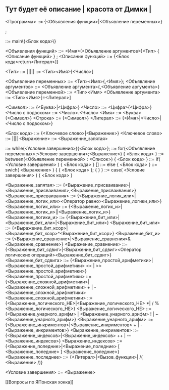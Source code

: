 ## Тут будет её описание | красота от Димки | <main>

<Программа> ::= {<Объявления функции>|<Объявление переменных>}<main>;

<main> ::= main\{<Блок кода>\}

<Объявления функций> ::= <Имя>(<Объявление аргументов>)<Тип> \{ <Описание функций> \} ;
<Описание функций> ::= {<Блок кода>return<Литерал>]}

<Тип> ::= <bool>|<int>|<array>|<char>|<float>|<string>
<array> ::= <Тип><Имя>\[<Число>\]

<Объявление переменных> ::= <Тип><Имя>{,<Имя>};
<Объявление аргументов> ::= <Объявление аргумента>{,<Объявление аргумента>}
<Объявление переменной> ::= <Тип><Имя>
<Объявление аргумента> ::= <Тип><Имя>[\=<Литерал>]

<Символ> ::= {<Буква>|<Цифра>}
<Число> ::= <Цифра>{<Цифра>}
<Число с подвохом> ::= <Число>.<Число>
<Имя> ::= <Буква>{<Символ>}
<Строка> ::= {<Символ>}
<Литерал> ::= {<Имя>|<Число>|<Число с подвохом>}

<Блок кода> ::= {<Ключевое слово>|<Выражение>}
<Ключевое слово> ::= <WHILE>|<FOR>|<BETWEEN>|<IF>|<SWITCH>
<Выражение> ::= <Выражение_запятая>

<WHILE> ::= while(<Условие завершения>)\{<Блок кода>\};
<FOR> ::= for\(<Объявление переменных>;<Условие завершения>;<Выражение>\) \{ <Блок кода> \}
<BETWEEN> ::= between\(<Объявление переменной> : <Список>\) \{ <Блок кода> \}
<IF> ::= if\( <Условие завершения> \) \{ <Блок кода> \} [<ELSE>]
<ELSE> ::= else \{ <Блок кода> \}
<SWICH> ::= swich\( <Выражение> \) \{ <CASE> \{ <Блок кода> \}; { <CASE> } \}
<CASE> ::= case\( <Условие завершения> \) \{ <Блок кода> \}

<Выражение_запятая> ::= {<Выражение_присваивание>|<Выражение_присваивания>,<Выражение_присваивания>}
<Выражение_присваивания> ::= {<Выражение_логик_или>|<Выражение_логик_или><Оператор равно><Выражение_логики_или>}
<Выражение_логик_или> ::= {<Выражение_логик_и>|<Выражение_логик_и>\||<Выражение_логик_и>}
<Выражение_логики_и> ::= {<Выражение_бит_или>|<Выражение_бит_или>\|<Выражение_бит_или>}
<Выражение_бит_или> ::= {<Выражение_бит_ксор>|<Выражение_бит_ксор>\^<Выражение_бит_ксор>}
<Выражение_бит_и> ::= {<Выражение_сравнение>|<Выражение_сравнения>\&<Выражение_сравнение>}
<Выражение_сравнение> ::= {<Выражение_бит_сдвиг>|<Выражение_бит_сдвиг><Оператор логических операций><Выражение_бит_сдвиг>}
<Выражение_бит_сдвига> ::= {<Выражение_простой_арифметики>|<Выражение_простой_арифметики> \<< | \>> <Выражение_простой_арифметики>}
<Выражение_простой_арифметики> ::= {<Выражение_сложной_арифметики>|<Выражение_сложной_арифметики> \+ | \- <Выражение_сложной_арифметики>
<Выражение_сложной_арифметики> ::= {<Выражение_логического_НЕ>|<Выражение_логического_НЕ> \*| \/ \% <Выражение_логического_НЕ>}
<Выражение_логического_НЕ> ::= {<Выражение_унарного_арифм> | <Выражение_унарного_арифм> \! | \~ <Выражение_унарного_арифм>}
<Выражение_унарного_арифм> ::= {<Выражение_инкриментов>|<Выражение_инкриментов> \+ | \- <Выражение_инкриментов>}
<Выражение_инкриментов> ::=  {<Выражение_индексов>|<Выражение_индексов> \++ | \-- <Выражение_индексов>}
<Выражение_индексов> ::= {<Выражение_поледние>|<Выражение_поледние> \[ <Выражение_поледние> \] <Выражение_поледние>}
<Выражение_последнее> ::= {<Литерал>|<Вызов_функции>| /( <Выражение> /)}

<Условие завершения> ::= <Выражение>

[[Вопросы по ЯПонская хокка]]